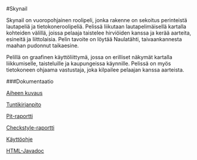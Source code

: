 #Skynail

Skynail on vuoropohjainen roolipeli, jonka rakenne on sekoitus perinteistä lautapeliä ja tietokoneroolipeliä. Pelissä liikutaan lautapelimäisellä kartalla kohteiden välillä, joissa pelaaja taistelee hirviöiden kanssa ja kerää aarteita, esineitä ja liittolaisia. Pelin tavoite on löytää Naulatähti, taivaankannesta maahan pudonnut taikaesine.

Pelillä on graafinen käyttöliittymä, jossa on erilliset näkymät kartalla liikkumiselle, taisteluille ja kaupungeissa käynnille. Pelissä on myös tietokoneen ohjaama vastustaja, joka kilpailee pelaajan kanssa aarteista.

###Dokumentaatio

[Aiheen kuvaus](dokumentaatio/aiheenKuvausJaRakenne.md)

[Tuntikirjanpito](dokumentaatio/tuntikirjanpito.md)

[Pit-raportti](https://htmlpreview.github.io/?https://github.com/Namirual/Skynail/blob/master/dokumentaatio/pit-raportti/201703052033/index.html)

[Checkstyle-raportti](https://htmlpreview.github.io/?https://github.com/Namirual/Skynail/blob/master/dokumentaatio/checkstyle-raportti/checkstyle.html)

[Käyttöohje](dokumentaatio/käyttöohjeet.md)

[HTML-Javadoc](https://htmlpreview.github.io/?https://github.com/Namirual/Skynail/blob/master/javadoc/index.html)